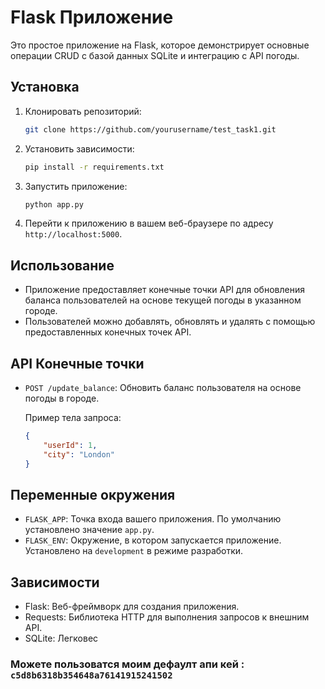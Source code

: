 # Flask Приложение

Это простое приложение на Flask, которое демонстрирует основные операции CRUD с базой данных SQLite и интеграцию с API погоды.

## Установка

1. Клонировать репозиторий:

    ```bash
    git clone https://github.com/yourusername/test_task1.git
    ```

2. Установить зависимости:

    ```bash
    pip install -r requirements.txt
    ```

3. Запустить приложение:

    ```bash
    python app.py
    ```

4. Перейти к приложению в вашем веб-браузере по адресу `http://localhost:5000`.

## Использование

- Приложение предоставляет конечные точки API для обновления баланса пользователей на основе текущей погоды в указанном городе.
- Пользователей можно добавлять, обновлять и удалять с помощью предоставленных конечных точек API.

## API Конечные точки

- `POST /update_balance`: Обновить баланс пользователя на основе погоды в городе.

    Пример тела запроса:
    ```json
    {
        "userId": 1,
        "city": "London"
    }
    ```

## Переменные окружения

- `FLASK_APP`: Точка входа вашего приложения. По умолчанию установлено значение `app.py`.
- `FLASK_ENV`: Окружение, в котором запускается приложение. Установлено на `development` в режиме разработки.

## Зависимости

- Flask: Веб-фреймворк для создания приложения.
- Requests: Библиотека HTTP для выполнения запросов к внешним API.
- SQLite: Легковес

### Можете пользоватся моим дефаулт апи кей :  `c5d8b6318b354648a76141915241502`


